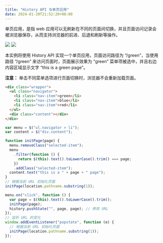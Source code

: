 ```yaml
---
title: "History API 与单页应用"
date: 2024-01-20T21:52:20+08:00
---
```


单页应用，是指 web 应用可以无刷新在不同的页面间切换，并且页面访问记录会被浏览器保存，从而支持浏览器的前进、后退和刷新等操作。

<img src="/img/103/01.png" />

<img src="/img/103/02.png" />

本实例将使用 History API 实现一个单页应用，页面访问路径为 “/green”，当使用路径 “/green” 来访问页面时，页面展示效果为 “green” 菜单项被选中，并且右边内容区域显示文字 “this is a green page”。

**注意：** 单击不同菜单选项进行页面切换时，浏览器不会重新加载页面。

```html
<div class="wrapper">
  <ul class="navigator">
    <li class="nav-item">green</li>
    <li class="nav-item">blue</li>
    <li class="nav-item">red</li>
  </ul>
  <div class="content"></div>
</div>
```

```js
var menu = $("ul.navigator > li");
var content = $("div.content");

function initPage(page) {
  menu.removeClass("selected-item");
  menu
    .filter(function () {
      return $(this).text().toLowerCase().trim() === page;
    })
    .addClass("selected-item");
  content.text("this is a " + page + " page");
}
// 根据当前 URL 初始化页面
initPage(location.pathname.substring(1));

menu.on("click", function () {
  var page = $(this).text().toLowerCase().trim();
  initPage(page);
  history.pushState("", page, page); // 修改 URL
});
// 监听 URL 的变化
window.addEventListener("popstate", function (e) {
  // 根据当前 URL 初始化页面
  initPage(location.pathname.substring(1));
});
```
